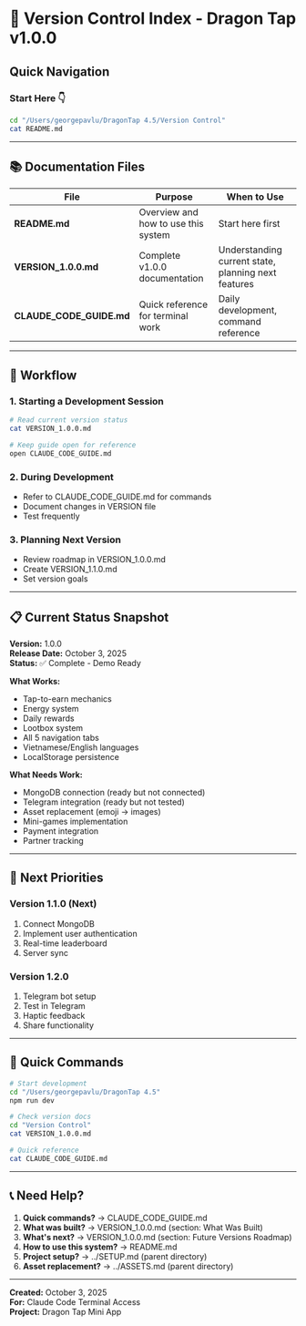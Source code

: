 # 🎯 Version Control Index - Dragon Tap v1.0.0

## Quick Navigation

### Start Here 👇
```bash
cd "/Users/georgepavlu/DragonTap 4.5/Version Control"
cat README.md
```

---

## 📚 Documentation Files

| File | Purpose | When to Use |
|------|---------|-------------|
| **README.md** | Overview and how to use this system | Start here first |
| **VERSION_1.0.0.md** | Complete v1.0.0 documentation | Understanding current state, planning next features |
| **CLAUDE_CODE_GUIDE.md** | Quick reference for terminal work | Daily development, command reference |

---

## 🔄 Workflow

### 1. Starting a Development Session
```bash
# Read current version status
cat VERSION_1.0.0.md

# Keep guide open for reference
open CLAUDE_CODE_GUIDE.md
```

### 2. During Development
- Refer to CLAUDE_CODE_GUIDE.md for commands
- Document changes in VERSION file
- Test frequently

### 3. Planning Next Version
- Review roadmap in VERSION_1.0.0.md
- Create VERSION_1.1.0.md
- Set version goals

---

## 📋 Current Status Snapshot

**Version:** 1.0.0  
**Release Date:** October 3, 2025  
**Status:** ✅ Complete - Demo Ready

**What Works:**
- Tap-to-earn mechanics
- Energy system
- Daily rewards
- Lootbox system
- All 5 navigation tabs
- Vietnamese/English languages
- LocalStorage persistence

**What Needs Work:**
- MongoDB connection (ready but not connected)
- Telegram integration (ready but not tested)
- Asset replacement (emoji → images)
- Mini-games implementation
- Payment integration
- Partner tracking

---

## 🎯 Next Priorities

### Version 1.1.0 (Next)
1. Connect MongoDB
2. Implement user authentication
3. Real-time leaderboard
4. Server sync

### Version 1.2.0
1. Telegram bot setup
2. Test in Telegram
3. Haptic feedback
4. Share functionality

---

## 🚀 Quick Commands

```bash
# Start development
cd "/Users/georgepavlu/DragonTap 4.5"
npm run dev

# Check version docs
cd "Version Control"
cat VERSION_1.0.0.md

# Quick reference
cat CLAUDE_CODE_GUIDE.md
```

---

## 📞 Need Help?

1. **Quick commands?** → CLAUDE_CODE_GUIDE.md
2. **What was built?** → VERSION_1.0.0.md (section: What Was Built)
3. **What's next?** → VERSION_1.0.0.md (section: Future Versions Roadmap)
4. **How to use this system?** → README.md
5. **Project setup?** → ../SETUP.md (parent directory)
6. **Asset replacement?** → ../ASSETS.md (parent directory)

---

**Created:** October 3, 2025  
**For:** Claude Code Terminal Access  
**Project:** Dragon Tap Mini App

